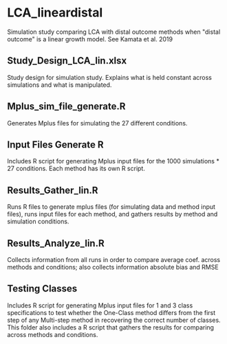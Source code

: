 # LCA_lineardistal
Simulation study comparing LCA with distal outcome methods when "distal outcome" is a linear growth model. See Kamata et al. 2019 

## Study_Design_LCA_lin.xlsx 
Study design for simulation study. Explains what is held constant across simulations and what is manipulated. 

## Mplus_sim_file_generate.R 
Generates Mplus files for simulating the 27 different conditions.

## Input Files Generate R
Includes R script for generating Mplus input files for the 1000 simulations * 27 conditions. Each method has its own R script. 

## Results_Gather_lin.R
Runs R files to generate mplus files (for simulating data and method input files), runs input files for each method, and gathers results by method and simulation conditions.

## Results_Analyze_lin.R
Collects information from all runs in order to compare average coef. across methods and conditions; also collects information absolute bias and RMSE

## Testing Classes 
Includes R script for generating Mplus input files for 1 and 3 class specifications to test whether the One-Class method differs from the first step of any Multi-step method in recovering the correct number of classes. This folder also includes a R script that gathers the results for comparing across methods and conditions. 